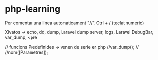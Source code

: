 # php-learning

Per comentar una linea automaticament "//". Ctrl + / (teclat numeric)

Xivatos -> echo, dd, dump, Laravel dump server, logs, Laravel DebugBar, var_dump, <pre 

// funcions Predefinides -> venen de serie en php
//var_dump();
//
//nom([Parametres]);
